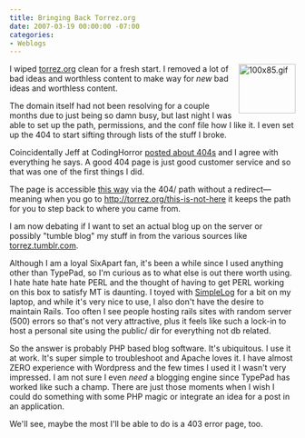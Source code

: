 ```yaml
---
title: Bringing Back Torrez.org
date: 2007-03-19 00:00:00 -07:00
categories:
- Weblogs
---
```


<p><img src="http://notes.torrez.org//images/100x85.gif" border="0" height="87" width="100" alt="100x85.gif" align="right" />I wiped <a href="http://torrez.org">torrez.org</a> clean for a fresh start. I removed a lot of bad ideas and worthless content to make way for <em>new</em> bad ideas and worthless content.</p>

<p>The domain itself had not been resolving for a couple months due to just being so damn busy, but last night I was able to set up the path, permissions, and the conf file how I like it. I even set up the 404 to start sifting through lists of the stuff I broke.</p>

<p>Coincidentally Jeff at CodingHorror <a href="http://www.codinghorror.com/blog/archives/000819.html">posted about 404s</a> and I agree with everything he says. A good 404 page is just good customer service and so that was one of the first things I did. </p>

<p>The page is accessible <a href="http://torrez.org/404/">this way</a> via the 404/ path without a redirect&mdash;meaning when you go to <a href="http://torrez.org/this-is-not-here">http://torrez.org/this-is-not-here</a> it keeps the path for you to step back to where you came from.</p>

<p>I am now debating if I want to set an actual blog up on the server or possibly "tumble blog" my stuff in from the various sources like <a href="http://torrez.tumblr.com">torrez.tumblr.com</a>.</p>

<p>Although I am a loyal SixApart fan, it's been a while since I used anything other than TypePad, so I'm curious as to what else is out there worth using. I hate hate hate hate PERL and the thought of having to get PERL working on this box to satisfy MT is daunting. I toyed with <a href="http://www.simplelog.net/">SimpleLog</a> for a bit on my laptop, and while it's very nice to use, I also don't have the desire to maintain Rails. Too often I see people hosting rails sites with random server (500) errors so that's not very attractive, plus it feels like such a lock-in to host a personal site using the public/ dir for everything not db related. </p>

<p>So the answer is probably PHP based blog software. It's ubiquitous. I use it at work. It's super simple to troubleshoot and Apache loves it. I have almost ZERO experience with Wordpress and the few times I used it I wasn't very impressed. I am not sure I even <em>need</em> a blogging engine since TypePad has worked like such a champ. There are just those moments when I wish I could do something with some PHP magic or integrate an idea for a post in an application.</p>

<p>We'll see, maybe the most I'll be able to do is a 403 error page, too.</p>
